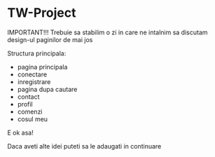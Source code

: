 # TW-Project
IMPORTANT!!!
Trebuie sa stabilim o zi in care ne intalnim sa discutam design-ul paginilor de mai jos

Structura principala:
- pagina principala
- conectare
- inregistrare
- pagina dupa cautare
- contact
- profil
- comenzi
- cosul meu

E ok asa!

Daca aveti alte idei puteti sa le adaugati in continuare
